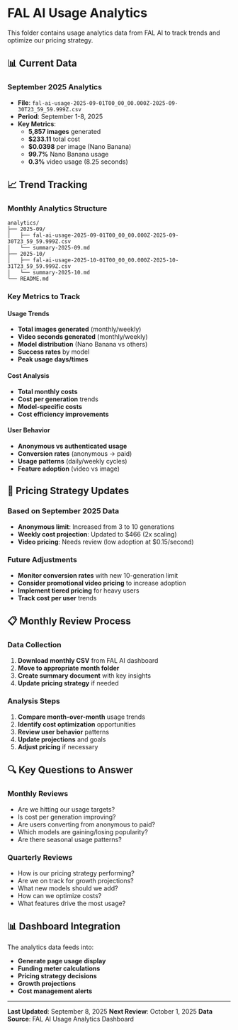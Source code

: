 # FAL AI Usage Analytics

This folder contains usage analytics data from FAL AI to track trends and optimize our pricing strategy.

## 📊 Current Data

### **September 2025 Analytics**
- **File**: `fal-ai-usage-2025-09-01T00_00_00.000Z-2025-09-30T23_59_59.999Z.csv`
- **Period**: September 1-8, 2025
- **Key Metrics**:
  - **5,857 images** generated
  - **$233.11** total cost
  - **$0.0398** per image (Nano Banana)
  - **99.7%** Nano Banana usage
  - **0.3%** video usage (8.25 seconds)

## 📈 Trend Tracking

### **Monthly Analytics Structure**
```
analytics/
├── 2025-09/
│   ├── fal-ai-usage-2025-09-01T00_00_00.000Z-2025-09-30T23_59_59.999Z.csv
│   └── summary-2025-09.md
├── 2025-10/
│   ├── fal-ai-usage-2025-10-01T00_00_00.000Z-2025-10-31T23_59_59.999Z.csv
│   └── summary-2025-10.md
└── README.md
```

### **Key Metrics to Track**

#### **Usage Trends**
- **Total images generated** (monthly/weekly)
- **Video seconds generated** (monthly/weekly)
- **Model distribution** (Nano Banana vs others)
- **Success rates** by model
- **Peak usage days/times**

#### **Cost Analysis**
- **Total monthly costs**
- **Cost per generation** trends
- **Model-specific costs**
- **Cost efficiency improvements**

#### **User Behavior**
- **Anonymous vs authenticated usage**
- **Conversion rates** (anonymous → paid)
- **Usage patterns** (daily/weekly cycles)
- **Feature adoption** (video vs image)

## 🎯 Pricing Strategy Updates

### **Based on September 2025 Data**
- **Anonymous limit**: Increased from 3 to 10 generations
- **Weekly cost projection**: Updated to $466 (2x scaling)
- **Video pricing**: Needs review (low adoption at $0.15/second)

### **Future Adjustments**
- **Monitor conversion rates** with new 10-generation limit
- **Consider promotional video pricing** to increase adoption
- **Implement tiered pricing** for heavy users
- **Track cost per user** trends

## 📋 Monthly Review Process

### **Data Collection**
1. **Download monthly CSV** from FAL AI dashboard
2. **Move to appropriate month folder**
3. **Create summary document** with key insights
4. **Update pricing strategy** if needed

### **Analysis Steps**
1. **Compare month-over-month** usage trends
2. **Identify cost optimization** opportunities
3. **Review user behavior** patterns
4. **Update projections** and goals
5. **Adjust pricing** if necessary

## 🔍 Key Questions to Answer

### **Monthly Reviews**
- Are we hitting our usage targets?
- Is cost per generation improving?
- Are users converting from anonymous to paid?
- Which models are gaining/losing popularity?
- Are there seasonal usage patterns?

### **Quarterly Reviews**
- How is our pricing strategy performing?
- Are we on track for growth projections?
- What new models should we add?
- How can we optimize costs?
- What features drive the most usage?

## 📊 Dashboard Integration

The analytics data feeds into:
- **Generate page usage display**
- **Funding meter calculations**
- **Pricing strategy decisions**
- **Growth projections**
- **Cost management alerts**

---

**Last Updated**: September 8, 2025
**Next Review**: October 1, 2025
**Data Source**: FAL AI Usage Analytics Dashboard
